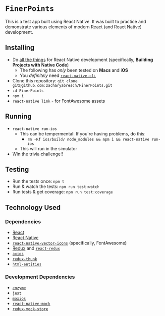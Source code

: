 # `FinerPoints`

This is a test app built using React Native. It was built to practice and demonstrate various elements of modern React (and React Native) development.

## Installing

* Do [all the things][1] for React Native development (specifically, **Building Projects with Native Code**)
  * The following has _only_ been tested on **Macs** and **iOS**
  * You _definitely_ need [`react-native-cli`][15]
* Clone this repository: `git clone git@github.com:zacharyabresch/FinerPoints.git`
* `cd FinerPoints`
* `npm i`
* `react-native link` - for FontAwesome assets

## Running

* `react-native run-ios`
  * This can be tempermental. If you're having problems, do this:
    * `rm -Rf ios/build/ node_modules && npm i && react-native run-ios`
  * This will run in the simulator
* Win the trivia challenge!!

## Testing

* Run the tests once: `npm t`
* Run & watch the tests: `npm run test:watch`
* Run tests & get coverage: `npm run test:coverage`

## Technology Used

### Dependencies

* [React][2]
* [React Native][3]
* [`react-native-vector-icons`][4] (specifically, FontAwesome)
* [Redux][5] and [`react-redux`][6]
* [`axios`][7]
* [`redux-thunk`][8]
* [`html-entities`][9]

### Development Dependencies

* [`enzyme`][10]
* [`jest`][11]
* [`moxios`][12]
* [`react-native-mock`][13]
* [`redux-mock-store`][14]

[1]: https://facebook.github.io/react-native/docs/getting-started.html
[2]: https://reactjs.org/
[3]: https://facebook.github.io/react-native/
[4]: https://github.com/oblador/react-native-vector-icons
[5]: https://redux.js.org/
[6]: https://github.com/reactjs/react-redux
[7]: https://github.com/axios/axios
[8]: https://github.com/gaearon/redux-thunk
[9]: https://github.com/mdevils/node-html-entities
[10]: https://github.com/airbnb/enzyme
[11]: https://facebook.github.io/jest/
[12]: https://github.com/axios/moxios
[13]: https://github.com/RealOrangeOne/react-native-mock
[14]: https://github.com/arnaudbenard/redux-mock-store
[15]: https://www.npmjs.com/package/react-native-cli
